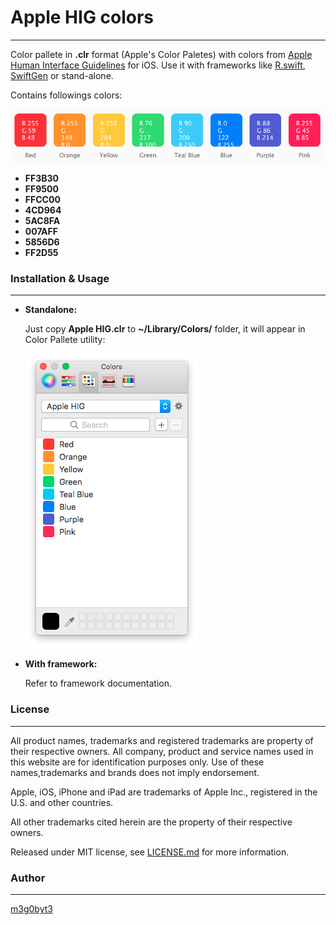# Apple HIG colors
---
Color pallete in **.clr** format (Apple's Color Paletes) with colors from [Apple Human Interface Guidelines](https://developer.apple.com/ios/human-interface-guidelines/visual-design/color/) for iOS.
Use it with frameworks like [R.swift](https://github.com/mac-cain13/R.swift), [SwiftGen](https://github.com/SwiftGen/SwiftGen) or stand-alone.

Contains followings colors:

![](Images/screenshot1.png)

* **FF3B30**
* **FF9500**
* **FFCC00**
* **4CD964**
* **5AC8FA**
* **007AFF**
* **5856D6**
* **FF2D55**

### Installation & Usage
---
* **Standalone:**
	
	Just copy **Apple HIG.clr** to **~/Library/Colors/** folder, it will appear in Color Pallete utility:
	
	![](Images/screenshot2.png)

* **With framework:**

	Refer to framework documentation.

###  License
---

All product names, trademarks and registered trademarks are property of their respective owners. All company, product and service names used in this website are for identification purposes only. Use of these names,trademarks and brands does not imply endorsement.

Apple, iOS, iPhone and iPad are trademarks of Apple Inc., registered in the U.S. and other countries.

All other trademarks cited herein are the property of their respective owners.

Released under MIT license, see [LICENSE.md](LICENSE.md) for more information.

###  Author
---
[m3g0byt3](https://github.com/m3g0byt3)